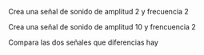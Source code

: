 

Crea una señal de sonido de amplitud 2 y frecuencia 2

Crea una señal de sonido de amplitud 10 y frencuencia 2

Compara las dos señales que diferencias hay